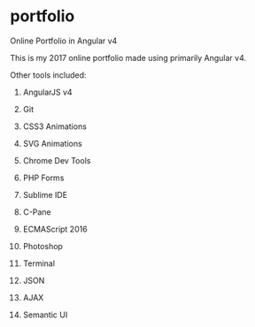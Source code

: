 # portfolio

Online Portfolio in Angular v4

This is my 2017 online portfolio made using primarily Angular v4.

Other tools included:



1) AngularJS v4


2) Git


3) CSS3 Animations


4) SVG Animations


5) Chrome Dev Tools
6) PHP Forms


7) Sublime IDE


8) C-Pane

9) ECMAScript 2016


10) Photoshop


11) Terminal


13) JSON

14) AJAX

15) Semantic UI
